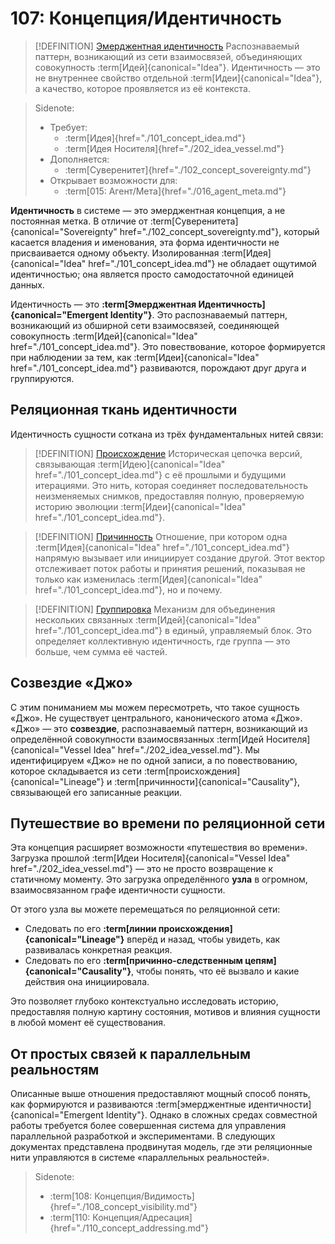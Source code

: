 # 107: Концепция/Идентичность

> [!DEFINITION] [Эмерджентная идентичность](./000_glossary.md)
> Распознаваемый паттерн, возникающий из сети взаимосвязей, объединяющих совокупность :term[Идей]{canonical="Idea"}. Идентичность — это не внутреннее свойство отдельной :term[Идеи]{canonical="Idea"}, а качество, которое проявляется из её контекста.

> Sidenote:
> - Требует:
>   - :term[Идея]{href="./101_concept_idea.md"}
>   - :term[Идея Носителя]{href="./202_idea_vessel.md"}
> - Дополняется:
>   - :term[Суверенитет]{href="./102_concept_sovereignty.md"}
> - Открывает возможности для:
>   - :term[015: Агент/Мета]{href="./016_agent_meta.md"}

**Идентичность** в системе — это эмерджентная концепция, а не постоянная метка. В отличие от :term[Суверенитета]{canonical="Sovereignty" href="./102_concept_sovereignty.md"}, который касается владения и именования, эта форма идентичности не присваивается одному объекту. Изолированная :term[Идея]{canonical="Idea" href="./101_concept_idea.md"} не обладает ощутимой идентичностью; она является просто самодостаточной единицей данных.

Идентичность — это **:term[Эмерджентная Идентичность]{canonical="Emergent Identity"}**. Это распознаваемый паттерн, возникающий из обширной сети взаимосвязей, соединяющей совокупность :term[Идей]{canonical="Idea" href="./101_concept_idea.md"}. Это повествование, которое формируется при наблюдении за тем, как :term[Идеи]{canonical="Idea" href="./101_concept_idea.md"} развиваются, порождают друг друга и группируются.

## Реляционная ткань идентичности

Идентичность сущности соткана из трёх фундаментальных нитей связи:

> [!DEFINITION] [Происхождение](./000_glossary.md)
> Историческая цепочка версий, связывающая :term[Идею]{canonical="Idea" href="./101_concept_idea.md"} с её прошлыми и будущими итерациями. Это нить, которая соединяет последовательность неизменяемых снимков, предоставляя полную, проверяемую историю эволюции :term[Идеи]{canonical="Idea" href="./101_concept_idea.md"}.

> [!DEFINITION] [Причинность](./000_glossary.md)
> Отношение, при котором одна :term[Идея]{canonical="Idea" href="./101_concept_idea.md"} напрямую вызывает или инициирует создание другой. Этот вектор отслеживает поток работы и принятия решений, показывая не только как изменилась :term[Идея]{canonical="Idea" href="./101_concept_idea.md"}, но и почему.

> [!DEFINITION] [Группировка](./000_glossary.md)
> Механизм для объединения нескольких связанных :term[Идей]{canonical="Idea" href="./101_concept_idea.md"} в единый, управляемый блок. Это определяет коллективную идентичность, где группа — это больше, чем сумма её частей.

## Созвездие «Джо»

С этим пониманием мы можем пересмотреть, что такое сущность «Джо». Не существует центрального, канонического атома «Джо». «Джо» — это **созвездие**, распознаваемый паттерн, возникающий из определённой совокупности взаимосвязанных :term[Идей Носителя]{canonical="Vessel Idea" href="./202_idea_vessel.md"}. Мы идентифицируем «Джо» не по одной записи, а по повествованию, которое складывается из сети :term[происхождения]{canonical="Lineage"} и :term[причинности]{canonical="Causality"}, связывающей его записанные реакции.

## Путешествие во времени по реляционной сети

Эта концепция расширяет возможности «путешествия во времени». Загрузка прошлой :term[Идеи Носителя]{canonical="Vessel Idea" href="./202_idea_vessel.md"} — это не просто возвращение к статичному моменту. Это загрузка определённого **узла** в огромном, взаимосвязанном графе идентичности сущности.

От этого узла вы можете перемещаться по реляционной сети:

- Следовать по его **:term[линии происхождения]{canonical="Lineage"}** вперёд и назад, чтобы увидеть, как развивалась конкретная реакция.
- Следовать по его **:term[причинно-следственным цепям]{canonical="Causality"}**, чтобы понять, что её вызвало и какие действия она инициировала.

Это позволяет глубоко контекстуально исследовать историю, предоставляя полную картину состояния, мотивов и влияния сущности в любой момент её существования.

## От простых связей к параллельным реальностям

Описанные выше отношения предоставляют мощный способ понять, как формируются и развиваются :term[эмерджентные идентичности]{canonical="Emergent Identity"}. Однако в сложных средах совместной работы требуется более совершенная система для управления параллельной разработкой и экспериментами. В следующих документах представлена продвинутая модель, где эти реляционные нити управляются в системе «параллельных реальностей».

> Sidenote:
> - :term[108: Концепция/Видимость]{href="./108_concept_visibility.md"}
> - :term[110: Концепция/Адресация]{href="./110_concept_addressing.md"}